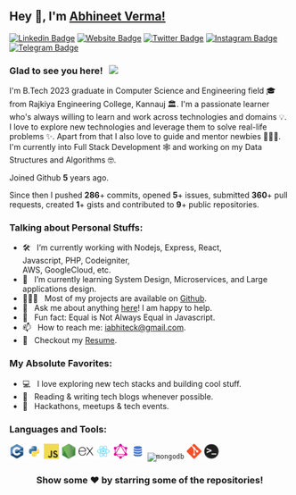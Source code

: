 ## Hey 👋, I'm [Abhineet Verma!](https://github.com/iabhitech/)

[![Linkedin Badge](https://img.shields.io/badge/-LinkedIn-0e76a8?style=flat-square&logo=Linkedin&logoColor=white)](https://linkedin.com/in/iabhitech)
[![Website Badge](https://img.shields.io/badge/Website-3b5998?style=flat-square&logo=google-chrome&logoColor=white)](https://me.iabhitech.com/)
[![Twitter Badge](https://img.shields.io/badge/-Twitter-00acee?style=flat-square&logo=Twitter&logoColor=white)](https://twitter.com/iabhitech)
[![Instagram Badge](https://img.shields.io/badge/-Instagram-e4405f?style=flat-square&logo=Instagram&logoColor=white)](https://instagram.com/abhineet198/)
[![Telegram Badge](https://img.shields.io/badge/-Telegram-0088cc?style=flat-square&logo=Telegram&logoColor=white)](https://t.me/iabhitech)

### Glad to see you here! &nbsp; ![](https://visitor-badge.glitch.me/badge?page_id=iabhitech.iabhitech&style=flat-square&color=0088cc)

I'm B.Tech 2023 graduate in Computer Science and Engineering field 🎓 from Rajkiya Engineering College, Kannauj 🏛. I'm a passionate learner who's always willing to learn and work across technologies and domains 💡. I love to explore new technologies and leverage them to solve real-life problems ✨. Apart from that I also love to guide and mentor newbies 👨🏻‍💻. I'm currently into Full Stack Development 🕸️ and working on my Data Structures and Algorithms 🤓.

Joined Github **5** years ago.

Since then I pushed **286**+ commits, opened **5**+ issues, submitted **360**+ pull requests, created **1**+ gists and contributed to **9**+ public repositories.

<!-- Like My Work? -->
<!-- 
<a href="https://www.buymeacoffee.com/iampavangandhi" target="_blank"><img src="https://cdn.buymeacoffee.com/buttons/v2/default-yellow.png" alt="Buy Me A Coffee" height="60px" width="217px" ></a> -->

<!-- <img align="right" height="250" width="375" alt="" src="https://raw.githubusercontent.com/iampavangandhi/iampavangandhi/master/gifs/coder.gif" /> -->

### Talking about Personal Stuffs:

- 🛠 &nbsp; I’m currently working with Nodejs, Express, React, <br /> Javascript, PHP, Codeigniter, <br/> AWS, GoogleCloud, etc.
- 🚀 &nbsp; I’m currently learning System Design, Microservices, and Large applications design.
- 👨🏻‍💻 &nbsp; Most of my projects are available on [Github](https://github.com/iabhitech).
- 💬 &nbsp; Ask me about anything [here](https://github.com/iabhitech/iabhitech/issues/2)! I am happy to help.
- 👾 &nbsp; Fun fact: Equal is Not Always Equal in Javascript.
- 📫 &nbsp; How to reach me: iabhiteck@gmail.com.
- 📝 &nbsp; Checkout my [Resume](https://me.iabhitech.com/assets/Abhineet-Resume-2.pdf).

### My Absolute Favorites:

- 💻 &nbsp; I love exploring new tech stacks and building cool stuff.
- 📰 &nbsp; Reading & writing tech blogs whenever possible.
- 🍕 &nbsp; Hackathons, meetups & tech events.

### Languages and Tools:

<code><img height="27" src="https://raw.githubusercontent.com/github/explore/80688e429a7d4ef2fca1e82350fe8e3517d3494d/topics/cpp/cpp.png" alt="cpp"></code>
<code><img height="27" src="https://raw.githubusercontent.com/github/explore/80688e429a7d4ef2fca1e82350fe8e3517d3494d/topics/python/python.png" alt="python"></code>
<code><img height="27" src="https://raw.githubusercontent.com/github/explore/80688e429a7d4ef2fca1e82350fe8e3517d3494d/topics/javascript/javascript.png" alt="javascript"></code>
<code><img height="27" src="https://raw.githubusercontent.com/github/explore/80688e429a7d4ef2fca1e82350fe8e3517d3494d/topics/nodejs/nodejs.png" alt="nodejs"></code>
<code><img height="27" src="https://raw.githubusercontent.com/devicons/devicon/master/icons/express/express-original.svg" alt="expressjs"></code>
<code><img height="27" src="https://raw.githubusercontent.com/github/explore/80688e429a7d4ef2fca1e82350fe8e3517d3494d/topics/react/react.png" alt="react"></code>
<code><img height="27" src="https://raw.githubusercontent.com/github/explore/80688e429a7d4ef2fca1e82350fe8e3517d3494d/topics/graphql/graphql.png" alt="graphql"></code>
<code><img height="27" src="https://raw.githubusercontent.com/github/explore/80688e429a7d4ef2fca1e82350fe8e3517d3494d/topics/sql/sql.png" alt="sql"></code>
<code><img height="27" src="https://encrypted-tbn0.gstatic.com/images?q=tbn%3AANd9GcSTTzPAw-55ssm1Im594xYZ9eRQu2JylrkYLg&usqp=CAU" alt="mongodb"></code>
<code><img height="27" src="https://raw.githubusercontent.com/devicons/devicon/master/icons/git/git-original.svg" alt="git"></code>
<code><img height="27" src="https://raw.githubusercontent.com/github/explore/80688e429a7d4ef2fca1e82350fe8e3517d3494d/topics/terminal/terminal.png" alt="terminal"></code>

<!--
<code><img height="25" src="https://raw.githubusercontent.com/github/explore/80688e429a7d4ef2fca1e82350fe8e3517d3494d/topics/sass/sass.png" alt="sass"></code>
-->

<!-- ### Projects and Dev Stuffs: -->

<div align="center">

### Show some ❤️ by starring some of the repositories!

</div>

<!--
**iabhitech/iabhitech** is a ✨ _special_ ✨ repository because its `README.md` (this file) appears on your GitHub profile.

Here are some ideas to get you started:

- 🔭 I’m currently working on ...
- 🌱 I’m currently learning ...
- 👯 I’m looking to collaborate on ...
- 🤔 I’m looking for help with ...
- 💬 Ask me about ...
- 📫 How to reach me: ...
- 😄 Pronouns: ...
- ⚡ Fun fact: ...
-->
